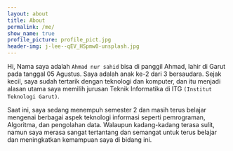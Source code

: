 ```yaml
---
layout: about
title: About
permalink: /me/
show_name: true
profile_picture: profile_pict.jpg
header-img: j-lee--qEV_HSpmw0-unsplash.jpg
---
```



Hi, Nama saya adalah `Ahmad nur sahid` bisa di panggil Ahmad, lahir di Garut pada tanggal 05 Agustus. Saya adalah anak ke-2 dari 3 bersaudara. Sejak kecil, saya sudah tertarik dengan teknologi dan komputer, dan itu menjadi alasan utama saya memilih jurusan Teknik Informatika di ITG `(Institut Teknologi Garut)`.

Saat ini, saya sedang menempuh semester 2 dan masih terus belajar mengenai berbagai aspek teknologi informasi seperti pemrograman, Algoritma, dan pengolahan data. Walaupun kadang-kadang terasa sulit, namun saya merasa sangat tertantang dan semangat untuk terus belajar dan meningkatkan kemampuan saya di bidang ini.
